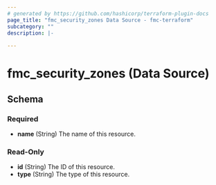 ```yaml
---
# generated by https://github.com/hashicorp/terraform-plugin-docs
page_title: "fmc_security_zones Data Source - fmc-terraform"
subcategory: ""
description: |-
  
---
```


# fmc_security_zones (Data Source)





<!-- schema generated by tfplugindocs -->
## Schema

### Required

- **name** (String) The name of this resource.

### Read-Only

- **id** (String) The ID of this resource.
- **type** (String) The type of this resource.


